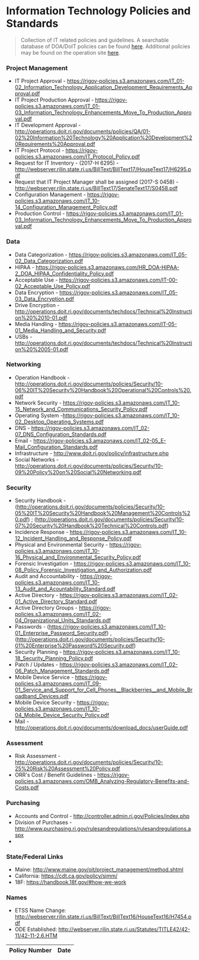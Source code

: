 # Information Technology Policies and Standards

> Collection of IT related policies and guidelines.  A searchable database of DOA/DoIT policies can be found [here](https://www.ri.gov/app/doa/policies/).
> Additional policies may be found on the operation site [here](http://operations.doit.ri.gov/policy/).

### Project Management
- IT Project Approval - https://rigov-policies.s3.amazonaws.com/IT_01-02_Information_Technology_Application_Development_Requirements_Approval.pdf
- IT Project Production Approval - https://rigov-policies.s3.amazonaws.com/IT_01-03_Information_Technology_Enhancements_Move_To_Production_Approval.pdf
- IT Development Approval - http://operations.doit.ri.gov/documents/policies/QA/01-02%20Information%20Technology%20Application%20Development%20Requirements%20Approval.pdf
- IT Project Protocol - https://rigov-policies.s3.amazonaws.com/IT_Protocol_Policy.pdf
- Request for IT Inventory - (2017-H 6295) - http://webserver.rilin.state.ri.us/BillText/BillText17/HouseText17/H6295.pdf
- Request that IT Project Manager shall be assigned (2017-S 0458) - http://webserver.rilin.state.ri.us/BillText17/SenateText17/S0458.pdf
- Configuration Management - https://rigov-policies.s3.amazonaws.com/IT_10-14_Configuration_Management_Policy.pdf
- Production Control - https://rigov-policies.s3.amazonaws.com/IT_01-03_Information_Technology_Enhancements_Move_To_Production_Approval.pdf

### Data
- Data Categorization - https://rigov-policies.s3.amazonaws.com/IT_05-02_Data_Categorization.pdf
- HIPAA - https://rigov-policies.s3.amazonaws.com/HR_DOA-HIPAA-2_DOA_HIPAA_Confidentiality_Policy.pdf
- Acceptable Use - https://rigov-policies.s3.amazonaws.com/IT-00-02_Acceptable_Use_Policy.pdf
- Data Encryption - https://rigov-policies.s3.amazonaws.com/IT_05-03_Data_Encryption.pdf
- Drive Encryption - http://operations.doit.ri.gov/documents/techdocs/Technical%20Instruction%20%2010-01.pdf
- Media Handling - https://rigov-policies.s3.amazonaws.com/IT-05-01_Media_Handling_and_Security.pdf
- USBs - http://operations.doit.ri.gov/documents/techdocs/Technical%20Instruction%20%2005-01.pdf

### Networking
- Operation Handbook - http://operations.doit.ri.gov/documents/policies/Security/10-06%20IT%20Security%20Handbook%20Operational%20Controls%20.pdf
- Network Security - https://rigov-policies.s3.amazonaws.com/IT_10-15_Network_and_Communications_Security_Policy.pdf
- Operating System -https://rigov-policies.s3.amazonaws.com/IT_10-02_Desktop_Operating_Systems.pdf
- DNS - https://rigov-policies.s3.amazonaws.com/IT_02-07_DNS_Configuration_Standards.pdf
- Email - https://rigov-policies.s3.amazonaws.com/IT_02-05_E-Mail_Configuration_Standards.pdf
- Infrastructure - http://www.doit.ri.gov/policy/infrastructure.php
- Social Networks - http://operations.doit.ri.gov/documents/policies/Security/10-09%20Policy%20on%20Social%20Networking.pdf

### Security
- Security Handbook - (http://operations.doit.ri.gov/documents/policies/Security/10-05%20IT%20Security%20Handbook%20Management%20Controls%20.pdf) ; (http://operations.doit.ri.gov/documents/policies/Security/10-07%20Security%20Handbook%20Technical%20Controls.pdf)
- Incidence Response - https://rigov-policies.s3.amazonaws.com/IT_10-12_Incident_Handling_and_Response_Policy.pdf
- Physical and Environmental Security - https://rigov-policies.s3.amazonaws.com/IT_10-16_Physical_and_Environmental_Security_Policy.pdf
- Forensic Investigation - https://rigov-policies.s3.amazonaws.com/IT_10-08_Policy_Forensic_Investigation_and_Authorization.pdf
- Audit and Accountability - https://rigov-policies.s3.amazonaws.com/IT_10-13_Audit_and_Acountability_Standard.pdf
- Active Directory - https://rigov-policies.s3.amazonaws.com/IT_02-01_Active_Directory_Standard.pdf
- Active Directory Groups - https://rigov-policies.s3.amazonaws.com/IT_02-04_Organizational_Units_Standards.pdf
- Passwords - (https://rigov-policies.s3.amazonaws.com/IT_10-01_Enterprise_Password_Security.pdf) , (http://operations.doit.ri.gov/documents/policies/Security/10-01%20Enterprise%20Password%20Security.pdf)
- Security Planning - https://rigov-policies.s3.amazonaws.com/IT_10-18_Security_Planning_Policy.pdf
- Patch / Updates - https://rigov-policies.s3.amazonaws.com/IT_02-06_Patch_Management_Standards.pdf
- Mobile Device Service - https://rigov-policies.s3.amazonaws.com/IT_09-01_Service_and_Support_for_Cell_Phones__Blackberries__and_Mobile_Broadband_Devices.pdf
- Mobile Device Security - https://rigov-policies.s3.amazonaws.com/IT_10-04_Mobile_Device_Security_Policy.pdf
- Mail - http://operations.doit.ri.gov/documents/download_docs/userGuide.pdf

### Assessment
- Risk Assessment - http://operations.doit.ri.gov/documents/policies/Security/10-25%20Risk%20Assessment%20Policy.pdf
- ORR's Cost / Benefit Guidelines - https://rigov-policies.s3.amazonaws.com/OMB_Analyzing-Regulatory-Benefits-and-Costs.pdf

### Purchasing
- Accounts and Control  - http://controller.admin.ri.gov/Policies/index.php
- Division of Purchases  - http://www.purchasing.ri.gov/rulesandregulations/rulesandregulations.aspx
- 
### State/Federal Links
- Maine: http://www.maine.gov/oit/project_management/method.shtml
- California: https://cdt.ca.gov/policy/simm/
- 18F: https://handbook.18f.gov/#how-we-work

### Names
- ETSS Name Change: http://webserver.rilin.state.ri.us/BillText/BillText16/HouseText16/H7454.pdf
- ODE Established: http://webserver.rilin.state.ri.us/Statutes/TITLE42/42-11/42-11-2.6.HTM


| Policy Number | Date |
| ------------- | ---- |
